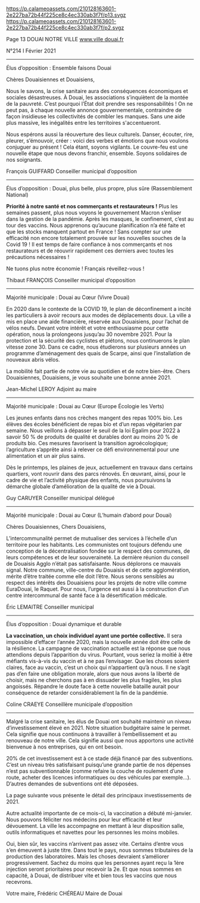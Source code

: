 https://p.calameoassets.com/210128163601-2e227ba72b44f225ce8c4ec330ab3f7f/p13.svgz
https://p.calameoassets.com/210128163601-2e227ba72b44f225ce8c4ec330ab3f7f/p2.svgz

Page  13
DOUAI NOTRE VILLE
www.ville douai.fr

N°214   I
Février 2021

---

Élus d’opposition : Ensemble faisons Douai

Chères Douaisiennes et Douaisiens,

Nous le savons, la crise sanitaire aura des conséquences économiques et sociales désastreuses. À Douai, les associations s’inquiètent de la montée de la pauvreté. C’est pourquoi l’État doit prendre ses responsabilités ! On ne peut pas, à chaque nouvelle annonce gouvernementale, contraindre de façon insidieuse les collectivités de combler les manques. Sans une aide plus massive, les inégalités entre les territoires s'accentueront.

Nous espérons aussi la réouverture des lieux culturels. Danser, écouter, rire, pleurer, s’émouvoir, créer : voici des verbes et émotions que nous voulons conjuguer au présent ! Cela étant, soyons vigilants. Le couvre-feu est une nouvelle étape que nous devons franchir, ensemble. Soyons solidaires de nos soignants.

François GUIFFARD
Conseiller municipal d’opposition

---

Élus d’opposition : Douai, plus belle, plus propre, plus sûre (Rassemblement National)

**Priorité à notre santé et nos commerçants et restaurateurs !**
Plus les semaines passent, plus nous voyons le gouvernement Macron s’enliser dans la gestion de la pandémie.
Après les masques, le confinement, c’est au tour des vaccins. Nous apprenons qu’aucune planification n’a été faite et que les stocks manquent partout en France ! Sans compter sur une efficacité non encore totalement prouvée sur les nouvelles souches de la Covid 19 !
Il est temps de faire confiance à nos commerçants et nos restaurateurs et de réouvrir rapidement ces derniers avec toutes les précautions nécessaires !

Ne tuons plus notre économie !
Français réveillez-vous !

Thibaut FRANÇOIS
Conseiller municipal d’opposition

---

Majorité municipale : Douai au Cœur (Vivre Douai)

En 2020 dans le contexte de la COVID 19, le plan de déconfinement a incité les particuliers à avoir recours aux modes de déplacements doux. La ville a mis en place une aide financière, réservée aux Douaisiens, pour l’achat de vélos neufs. Devant votre intérêt et votre enthousiasme pour cette opération, nous la prolongeons jusqu’au 30 novembre 2021. Pour la protection et la sécurité des cyclistes et piétons, nous continuerons le plan vitesse zone 30. Dans ce cadre, nous étudierons sur plusieurs années un programme d’aménagement des quais de Scarpe, ainsi que l’installation de nouveaux abris vélos.

La mobilité fait partie de notre vie au quotidien et de notre bien-être.
Chers Douaisiennes, Douaisiens, je vous souhaite une bonne année 2021.

Jean-Michel LEROY
Adjoint au maire

---

Majorité municipale : Douai au Cœur (Europe Écologie les Verts)

Les jeunes enfants dans nos crèches mangent des repas 100% bio. Les élèves des écoles bénéficient de repas bio et d’un repas végétarien par semaine. Nous veillons à dépasser le seuil de la loi Egalim pour 2022 à savoir 50 % de produits de qualité et durables dont au moins 20 % de produits bio. Ces mesures favorisent la transition agroécologique; l’agriculture s’apprête ainsi à relever ce défi environnemental pour une alimentation et un air plus sains.

Dès le printemps, les plaines de jeux, actuellement en travaux dans certains quartiers, vont rouvrir dans des parcs rénovés. En œuvrant, ainsi, pour le cadre de vie et l’activité physique des enfants, nous poursuivons la démarche globale d’amélioration de la qualité de vie à Douai.

Guy CARUYER
Conseiller municipal délégué

---

Majorité municipale : Douai au Cœur (L’humain d’abord pour Douai)

Chères Douaisiennes, Chers Douaisiens,

L’intercommunalité permet de mutualiser des services à l’échelle d’un territoire pour les habitants. Les communistes ont toujours défendu une conception de la décentralisation fondée sur le respect des communes, de leurs compétences et de leur souveraineté.
La dernière réunion du conseil de Douaisis Agglo n’était pas satisfaisante. Nous déplorons ce mauvais signal. Notre commune, ville-centre du Douaisis et de cette agglomération, mérite d’être traitée comme elle doit l’être. Nous serons sensibles au respect des intérêts des Douaisiens pour les projets de notre ville comme EuraDouai, le Raquet.
Pour nous, l’urgence est aussi à la construction d’un centre intercommunal de santé face à la désertification médicale.

Éric LEMAITRE
Conseiller municipal

---

Élus d’opposition : Douai dynamique et durable

**La vaccination, un choix individuel ayant une portée collective.** Il sera impossible d’effacer l’année 2020, mais la nouvelle année doit être celle de la résilience. La campagne de vaccination actuelle est la réponse que nous attendions depuis l’apparition du virus. Pourtant, vous seriez la moitié à être méfiants vis-à-vis du vaccin et à ne pas l’envisager. Que les choses soient claires, face au vaccin, c’est un choix qui n’appartient qu’à nous. Il ne s’agit pas d’en faire une obligation morale, alors que nous avons la liberté de choisir, mais ne cherchons pas à en dissuader les plus fragiles, les plus angoissés. Répandre le doute face à cette nouvelle bataille aurait pour conséquence de retarder considérablement la fin de la pandémie.

Coline CRAEYE
Conseillère municipale d’opposition

---

Malgré la crise sanitaire, les élus de Douai ont souhaité maintenir un niveau d’investissement élevé en 2021. Notre situation budgétaire saine le permet. Cela signifie que nous continuons à travailler à l’embellissement et au renouveau de notre ville. Cela signifie aussi que nous apportons une activité bienvenue à nos entreprises, qui en ont besoin.

20% de cet investissement est à ce stade déjà financé par des subventions. C’est un niveau très satisfaisant puisqu’une grande partie de nos dépenses n’est pas subventionnable (comme refaire la couche de roulement d’une route, acheter des licences informatiques ou des véhicules par exemple…). D’autres demandes de subventions ont été déposées.

La page suivante vous présente le détail des principaux investissements de 2021.

Autre actualité importante de ce mois-ci, la vaccination a débuté mi-janvier. Nous pouvons féliciter nos médecins pour leur efficacité et leur dévouement. La ville les accompagne en mettant à leur disposition salle, outils informatiques et navettes pour les personnes les moins mobiles.

Oui, bien sûr, les vaccins n’arrivent pas assez vite. Certains d’entre vous s’en émeuvent à juste titre. Dans tout le pays, nous sommes tributaires de la production des laboratoires. Mais les choses devraient s’améliorer progressivement. Sachez du moins que les personnes ayant reçu la 1ère injection seront prioritaires pour recevoir la 2e. Et que nous sommes en capacité, à Douai, de distribuer vite et bien tous les vaccins que nous recevrons.

Votre maire,
Frédéric CHÉREAU
Maire de Douai
